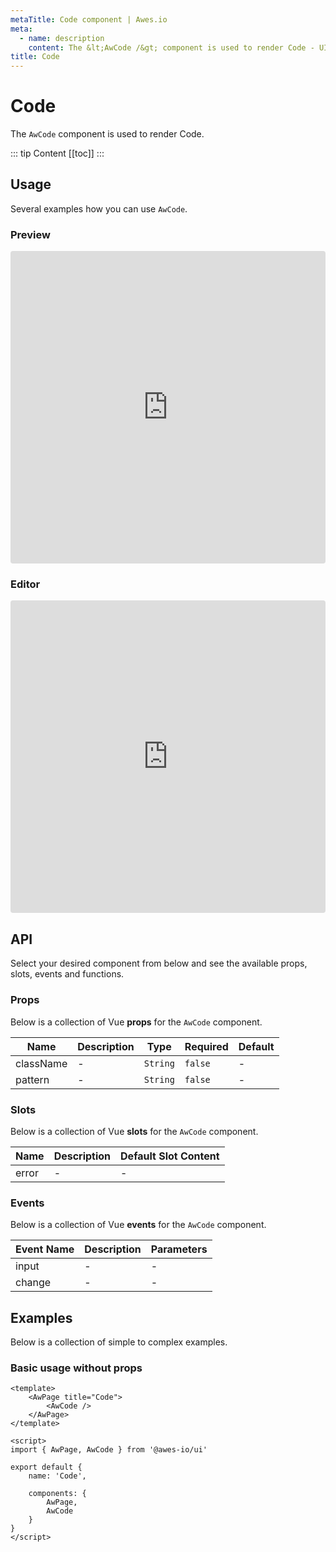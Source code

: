 ```yaml
---
metaTitle: Code сomponent | Awes.io
meta:
  - name: description
    content: The &lt;AwCode /&gt; component is used to render Code - UI Vue component for Awes.io.
title: Code
---
```

# Code

The `AwCode` component is used to render Code.

::: tip Content
[[toc]]
:::

## Usage
Several examples how you can use `AwCode`.

### Preview
<iframe
     src='https://codesandbox.io/embed/github/awes-io/client/tree/master/examples/basic-ui?autoresize=1&fontsize=14&hidenavigation=1&initialpath=%2Faw-code&module=%2Fpages%2Faw-code.vue&theme=dark&view=preview'
     style='width:100%; height:500px; border:0; border-radius: 4px; overflow:hidden;'
     title='basic-ui'
     allow='geolocation; microphone; camera; midi; vr; accelerometer; gyroscope; payment; ambient-light-sensor; encrypted-media; usb'
     sandbox='allow-modals allow-forms allow-popups allow-scripts allow-same-origin'
   ></iframe>

### Editor
<iframe
     src='https://codesandbox.io/embed/github/awes-io/client/tree/master/examples/basic-ui?autoresize=1&fontsize=14&hidenavigation=1&initialpath=%2Faw-code&module=%2Fpages%2Faw-code.vue&theme=dark&view=editor'
     style='width:100%; height:500px; border:0; border-radius: 4px; overflow:hidden;'
     title='basic-ui'
     allow='geolocation; microphone; camera; midi; vr; accelerometer; gyroscope; payment; ambient-light-sensor; encrypted-media; usb'
     sandbox='allow-modals allow-forms allow-popups allow-scripts allow-same-origin'
   ></iframe>

## API
Select your desired component from below and see the available props, slots, events and functions.

### Props
Below is a collection of Vue **props** for the `AwCode` component.
<!-- @vuese:AwCode:props:start -->
|Name|Description|Type|Required|Default|
|---|---|---|---|---|
|className|-|`String`|`false`|-|
|pattern|-|`String`|`false`|-|

<!-- @vuese:AwCode:props:end -->




### Slots
Below is a collection of Vue **slots** for the `AwCode` component.
<!-- @vuese:AwCode:slots:start -->
|Name|Description|Default Slot Content|
|---|---|---|
|error|-|-|

<!-- @vuese:AwCode:slots:end -->





### Events
Below is a collection of Vue **events** for the `AwCode` component.
<!-- @vuese:AwCode:events:start -->
|Event Name|Description|Parameters|
|---|---|---|
|input|-|-|
|change|-|-|

<!-- @vuese:AwCode:events:end -->







## Examples
Below is a collection of simple to complex examples.

### Basic usage without props
```vue
<template>
    <AwPage title="Code">
        <AwCode />
    </AwPage>
</template>

<script>
import { AwPage, AwCode } from '@awes-io/ui'

export default {
    name: 'Code',

    components: {
        AwPage,
        AwCode
    }
}
</script>

```

